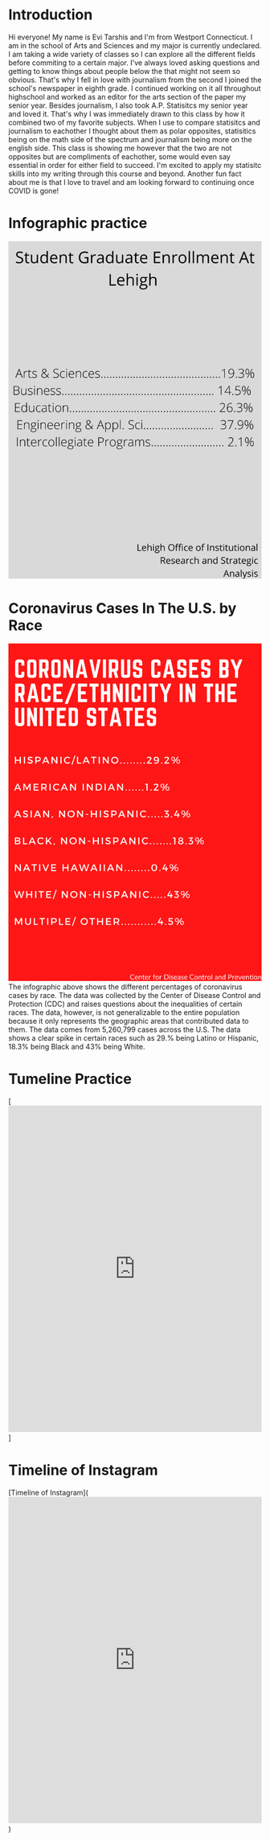 # Introduction
Hi everyone! My name is Evi Tarshis and I'm from Westport Connecticut. I am in the school of Arts and Sciences and my major is currently undeclared. I am taking a wide variety of classes so I can explore all the different fields before commiting to a certain major. 
I've always loved asking questions and getting to know things about people below the that might not seem so obvious. That's why I fell in love with journalism from the second I joined the school's newspaper in eighth grade. I continued working on it all throughout highschool and worked as an editor for the arts section of the paper my senior year. 
Besides journalism, I also took A.P. Statisitcs my senior year and loved it. That's why I was immediately drawn to this class by how it combined two of my favorite subjects. When I use to compare statisitcs and journalism to eachother I thought about them as polar opposites, statisitics being on the math side of the spectrum and journalism being more on the english side. This class is showing me however that the two are not opposites but are compliments of eachother, some would even say essential in order for either field to succeed. I'm excited to apply my statisitc skills into my writing through this course and beyond.
Another fun fact about me is that I love to travel and am looking forward to continuing once COVID is gone! 
# Infographic practice
![practice](https://github.com/evitarshis/evitarshis.github.io/blob/master/PRACTICE.png?raw=true)
# Coronavirus Cases In The U.S. by Race
![coronavirus](https://github.com/evitarshis/evitarshis.github.io/blob/master/Coronavirus%20cases%20by%20race_ethnicity%20in%20the%20United%20States.png?raw=true]) The infographic above shows the different percentages of coronavirus cases by race. The data was collected by the Center of Disease Control and Protection (CDC) and raises questions about the inequalities of certain races. The data, however, is not generalizable to the entire population because it only represents the geographic areas that contributed data to them. The data comes from 5,260,799 cases across the U.S. The data shows a clear spike in certain races such as 29.% being Latino or Hispanic, 18.3% being Black and 43% being White. 
# Tumeline Practice
[<iframe src='https://cdn.knightlab.com/libs/timeline3/latest/embed/index.html?source=1qlV2bw8ApB-qqxLRvjJZGh3M7M-KVrRhNZ6H2gKbWMY&font=Default&lang=en&initial_zoom=2&height=650' width='100%' height='650' webkitallowfullscreen mozallowfullscreen allowfullscreen frameborder='0'></iframe>]
# Timeline of Instagram
[Timeline of Instagram](<iframe src='https://cdn.knightlab.com/libs/timeline3/latest/embed/index.html?source=1qC63jzvXZgSZHCK_XdNkPYrPEfaKR8PqUVQqDhI60HM&font=Default&lang=en&initial_zoom=2&height=650' width='100%' height='650' webkitallowfullscreen mozallowfullscreen allowfullscreen frameborder='0'></iframe>)
